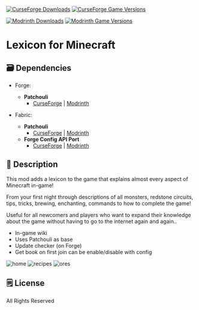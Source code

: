 [![CurseForge Downloads](https://cf.way2muchnoise.eu/615275.svg?badge_style=for_the_badge)][cf_lexicon] [![CurseForge Game Versions](https://cf.way2muchnoise.eu/versions/615275.svg?badge_style=for_the_badge)][cf_lexicon]

[![Modrinth Downloads](https://img.shields.io/modrinth/dt/7RSp3ivG?label=Modrinth&logo=modrinth&style=for-the-badge)][mr_lexicon] [![Modrinth Game Versions](https://img.shields.io/modrinth/game-versions/7RSp3ivG?label=Available%20for&logo=modrinth&style=for-the-badge)][mr_lexicon]

# Lexicon for Minecraft

## 🗃️ Dependencies

- Forge:
    - **Patchouli**
        - [CurseForge][cf_patchouli] | [Modrinth][mr_patchouli]

- Fabric:
    - **Patchouli**
        - [CurseForge][cf_patchouli_fabric] | [Modrinth][mr_patchouli]
    - **Forge Config API Port**
        - [CurseForge][cf_forge_config_api_port] | [Modrinth][mr_forge_config_api_port]

## 📖 Description

This mod adds a lexicon to the game that explains almost every aspect of Minecraft in-game!

From your first night through descriptions of all monsters, redstone circuits, tips, tricks, brewing, enchanting, commands to how to complete the game!

Useful for all newcomers and players who want to expand their knowledge about the game without having to go to the internet again and again..

- In-game wiki
- Uses Patchouli as base
- Update checker (on Forge)
- Get book on first join can be enable/disable with config

![home](https://i.imgur.com/EHckbE2.png)
![recipes](https://i.imgur.com/SQHv9XD.png)
![ores](https://i.imgur.com/4mrqFRm.png)

## 🗒️ License

All Rights Reserved

[cf_lexicon]: https://www.curseforge.com/minecraft/mc-mods/lexicon

[mr_lexicon]: https://modrinth.com/mod/lexicon

[cf_patchouli]: https://www.curseforge.com/minecraft/mc-mods/patchouli

[cf_patchouli_fabric]: https://www.curseforge.com/minecraft/mc-mods/patchouli-fabric

[mr_patchouli]: https://modrinth.com/mods/patchouli

[cf_forge_config_api_port]: https://www.curseforge.com/minecraft/mc-mods/forge-config-api-port-fabric

[mr_forge_config_api_port]: https://modrinth.com/mod/forge-config-api-port
